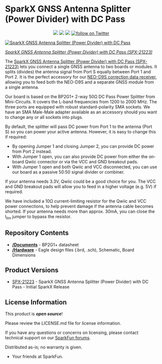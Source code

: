 # SparkX GNSS Antenna Splitter (Power Divider) with DC Pass

<p align="center">
  <a href="https://github.com/sparkfunX/GNSS_Splitter/issues" alt="Issues">
    <img src="https://img.shields.io/github/issues/sparkfunX/GNSS_Splitter.svg" /></a>
  <a href="https://github.com/sparkfunX/GNSS_Splitter/actions" alt="Actions">
    <img src="https://github.com/sparkfunX/GNSS_Splitter/actions/workflows/mkdocs.yml/badge.svg" /></a>
  <a href="https://github.com/sparkfunX/GNSS_Splitter/blob/main/LICENSE.md" alt="License">
    <img src="https://img.shields.io/badge/license-CC%20BY--SA%204.0-EF9421.svg" /></a>
  <a href="https://twitter.com/intent/follow?screen_name=sparkfun">
    <img src="https://img.shields.io/twitter/follow/sparkfun.svg?style=social&logo=twitter" alt="follow on Twitter"></a>
</p>

[![SparkX GNSS Antenna Splitter (Power Divider) with DC Pass]()](https://www.sparkfun.com/products/21223)

*[SparkX GNSS Antenna Splitter (Power Divider) with DC Pass (SPX-21223)](https://www.sparkfun.com/products/21223)*

The [SparkX GNSS Antenna Splitter (Power Divider) with DC Pass (SPX-21223)](https://www.sparkfun.com/products/21223) lets you connect a single GNSS antenna to two boards or modules. It splits (divides) the antenna signal from Port S equally between Port 1 and Port 2. It is the perfect accessory for our [NEO-D9S correction data receiver](https://www.sparkfun.com/products/19390), allowing you to feed both the NEO-D9S and a separate GNSS module from a single antenna.

Our board is based on the BP2G1+ 2-way 50Ω DC Pass Power Splitter from Mini-Circuits. It covers the L-band frequencies from 1200 to 2000 MHz. The three ports are equipped with robust standard-polarity SMA sockets. We have an SMA Male-Male adapter available as an accessory should you want to change any or all sockets into plugs.

By default, the splitter will pass DC power from Port 1 to the antenna (Port S) so you can power your active antenna. However, it is easy to change this if required:

* By opening Jumper 1 and closing Jumper 2, you can provide DC power from Port 2 instead.
* With Jumper 1 open, you can also provide DC power from either the on-board Qwiic connector or via the VCC and GND breakout pads.
* With Jumper 1 open and both Qwiic and VCC disconnected, you can use our board as a passive 50:50 signal divider or combiner.

If your antenna needs 3.3V, Qwiic could be a good choice for you. The VCC and GND breakout pads will allow you to feed in a higher voltage (e.g. 5V) if required.

We have included a 10Ω current-limiting resistor for the Qwiic and VCC power connections, to help prevent damage if the antenna cable becomes shorted. If your antenna needs more than approx. 30mA, you can close the I<sub>lim</sub> jumper to bypass the resistor.

## Repository Contents

* **[/Documents](/Documents/)** - BP2G1+ datasheet
* **[/Hardware](/Hardware/)** - Eagle design files (.brd, .sch), Schematic, Board Dimensions

## Product Versions

* [SPX-21223](https://www.sparkfun.com/products/21223) - SparkX GNSS Antenna Splitter (Power Divider) with DC Pass - Initial SparkX Release

## License Information

This product is _**open source**_! 

Please review the LICENSE.md file for license information. 

If you have any questions or concerns on licensing, please contact technical support on our [SparkFun forums](https://forum.sparkfun.com/viewforum.php?f=152).

Distributed as-is; no warranty is given.

- Your friends at SparkFun.

